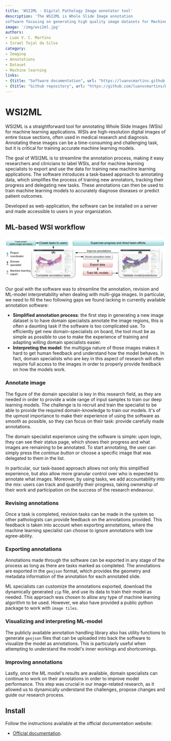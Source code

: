 ```yaml
---
title: 'WSI2ML - Digital Pathology Image annotator tool' 
description: 'The WSI2ML is Whole Slide Image annotation
software focusing on generating high quality image datasets for Machine Learning.'
image: '/img/wsi2ml.jpg'
authors:
- Luan V. C. Martins
- Israel Tojal da Silva 
category:
- Imaging
- Annotations
- Dataset
- Machine learning
links:
- {title: "Software documentation", url: "https://luanvcmartins.github.io/WSI2ML/"}
- {title: "Github repository", url: "https://github.com/luanvcmartins/WSI2ML"}
---
```


# WSI2ML

WSI2ML is a straightforward tool for annotating Whole Slide Images (WSIs) for machine learning applications. WSIs are
high-resolution digital images of entire tissue sections, often used in medical research and diagnosis. Annotating these
images can be a time-consuming and challenging task, but it is critical for training accurate machine learning models.

The goal of WSI2ML is to streamline the annotation process, making it easy researchers and clinicians to label WSIs, and
for machine learning specialists to export and use the data for training new machine learning applications. The software
introduces a task-based approach to annotating data, which simplifies the process of training new annotators, tracking
their progress and delegating new tasks. These annotations can then be used to train machine learning models to
accurately diagnose diseases or predict patient outcomes.

Developed as web-application, the software can be installed on a server and made accessible to users in your
organization.

## ML-based WSI workflow

![img](/img/wsi2ml.jpg)

Our goal with the software was to streamline the annotation, revision and ML-model interpretability when dealing with
multi-giga images. In particular, we need to fill the two following gaps we found lacking in currently available
annotation software:

- **Simplified annotation process**: the first step in generating a new image dataset is to have domain specialists
  annotate the image regions, this is often a daunting task if the software is too complicated use. To efficiently get
  new domain-specialists on board, the tool must be as simple as possible to use to make the experience of training and
  adapting willing domain specialists easier.
- **Interpreting the model**: the multigiga nature of those images makes it hard to get human feedback and understand
  how the model behaves. In fact, domain specialists who are key in this aspect of research will often require full 
  access to the images in order to properly provide feedback on how the models work.


### Annotate image

The figure of the domain specialist is key in this research field, as they are needed in order to provide a wide range
of input samples to train our deep learning models. The challenge is to recruit and train the specialist to be able to
provide the required domain-knowledge to train our models. It's of the upmost importance to make their experience of
using the software as smooth as possible, so they can focus on their task: provide carefully made annotations.

The domain specialist experience using the software is simple: upon login, they can see their status page, which 
shows their progress and what images are remaining to be annotated. To start annotating, the user can simply press the 
_continue button_ or choose a specific image that was delegated to them in the list.

In particular, our task-based approach allows not only this simplified experience, but also allow more granular 
control over who is expected to annotate what images.  Moreover, by using tasks, we add accountability into the mix: users 
can track and quantify their progress, taking ownership of their work and participation on the success of the research 
endeavour.

### Revising annotations

Once a task is completed, revision tasks can be made in the system so other pathologists can provide feedback on the 
annotations provided. This feedback is taken into account when exporting annotations, where the machine learning 
specialist can choose to ignore annotations with low agree-ability.

### Exporting annotations

Annotations made through the software can be exported in any stage of the process as long as there are tasks 
marked as completed. The annotations are exported in the `geojson` format, which provides the geometry and metadata 
information of the annotation for each annotated slide. 

ML specialists can customize the annotations exported, download the dynamically generated `zip` file, and use its 
data to train their model as needed. This approach was chosen to allow any type of machine learning algorithm to be 
used. However, we also have provided a public python package to work with `image tiles`.

### Visualizing and interpreting ML-model

The publicly available annotation handling library also has utility functions to generate ``geojson`` files that can 
be uploaded into back the software to visualize the model as annotations. This is particularly useful when 
attempting to understand the model's inner workings and shortcomings. 

### Improving annotations

Lastly, once the ML model's results are available, domain specialists can continue to work on their annotations in 
order to improve model performance. This step was crucial in our image-related research, as it allowed us to 
dynamically understand the challenges, propose changes and guide our research process.

## Install

Follow the instructions available at the official documentation website:
- [Official documentation](https://luanvcmartins.github.io/WSI2ML/).

